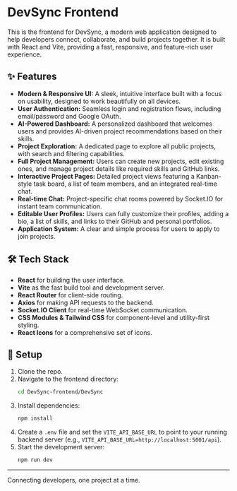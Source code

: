 # DevSync Frontend

This is the frontend for DevSync, a modern web application designed to help developers connect, collaborate, and build projects together. It is built with React and Vite, providing a fast, responsive, and feature-rich user experience.

## ✨ Features
- **Modern & Responsive UI:** A sleek, intuitive interface built with a focus on usability, designed to work beautifully on all devices.
- **User Authentication:** Seamless login and registration flows, including email/password and Google OAuth.
- **AI-Powered Dashboard:** A personalized dashboard that welcomes users and provides AI-driven project recommendations based on their skills.
- **Project Exploration:** A dedicated page to explore all public projects, with search and filtering capabilities.
- **Full Project Management:** Users can create new projects, edit existing ones, and manage project details like required skills and GitHub links.
- **Interactive Project Pages:** Detailed project views featuring a Kanban-style task board, a list of team members, and an integrated real-time chat.
- **Real-time Chat:** Project-specific chat rooms powered by Socket.IO for instant team communication.
- **Editable User Profiles:** Users can fully customize their profiles, adding a bio, a list of skills, and links to their GitHub and personal portfolios.
- **Application System:** A clear and simple process for users to apply to join projects.

## 🛠 Tech Stack
- **React** for building the user interface.
- **Vite** as the fast build tool and development server.
- **React Router** for client-side routing.
- **Axios** for making API requests to the backend.
- **Socket.IO Client** for real-time WebSocket communication.
- **CSS Modules & Tailwind CSS** for component-level and utility-first styling.
- **React Icons** for a comprehensive set of icons.

## 🚀 Setup
1. Clone the repo.
2. Navigate to the frontend directory:
   ```bash
   cd DevSync-frontend/DevSync
   ```
3. Install dependencies:
   ```bash
   npm install
   ```
4. Create a `.env` file and set the `VITE_API_BASE_URL` to point to your running backend server (e.g., `VITE_API_BASE_URL=http://localhost:5001/api`).
5. Start the development server:
   ```bash
   npm run dev
   ```

---
Connecting developers, one project at a time.
